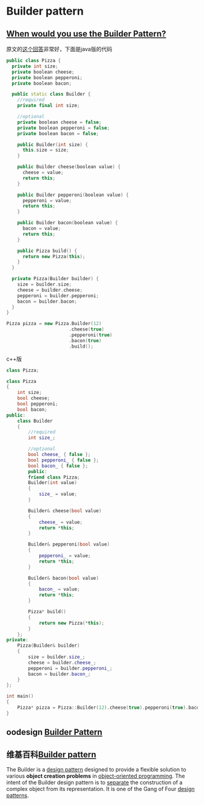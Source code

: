 # Builder pattern



## [When would you use the Builder Pattern?](https://stackoverflow.com/questions/328496/when-would-you-use-the-builder-pattern)

原文的[这个回答](https://stackoverflow.com/a/1953567)非常好，下面是java版的代码

```c++
public class Pizza {
  private int size;
  private boolean cheese;
  private boolean pepperoni;
  private boolean bacon;

  public static class Builder {
    //required
    private final int size;

    //optional
    private boolean cheese = false;
    private boolean pepperoni = false;
    private boolean bacon = false;

    public Builder(int size) {
      this.size = size;
    }

    public Builder cheese(boolean value) {
      cheese = value;
      return this;
    }

    public Builder pepperoni(boolean value) {
      pepperoni = value;
      return this;
    }

    public Builder bacon(boolean value) {
      bacon = value;
      return this;
    }

    public Pizza build() {
      return new Pizza(this);
    }
  }

  private Pizza(Builder builder) {
    size = builder.size;
    cheese = builder.cheese;
    pepperoni = builder.pepperoni;
    bacon = builder.bacon;
  }
}

Pizza pizza = new Pizza.Builder(12)
                       .cheese(true)
                       .pepperoni(true)
                       .bacon(true)
                       .build();
```

c++版

```c++
class Pizza;

class Pizza
{
	int size;
	bool cheese;
	bool pepperoni;
	bool bacon;
public:
	class Builder
	{
		//required
		int size_;

		//optional
		bool cheese_ { false };
		bool pepperoni_ { false };
		bool bacon_ { false };
		public:
		friend class Pizza;
		Builder(int value)
		{
			size_ = value;
		}

		Builder& cheese(bool value)
		{
			cheese_ = value;
			return *this;
		}

		Builder& pepperoni(bool value)
		{
			pepperoni_ = value;
			return *this;
		}

		Builder& bacon(bool value)
		{
			bacon_ = value;
			return *this;
		}

		Pizza* build()
		{
			return new Pizza(*this);
		}
	};
private:
	Pizza(Builder& builder)
	{
		size = builder.size_;
		cheese = builder.cheese_;
		pepperoni = builder.pepperoni_;
		bacon = builder.bacon_;
	}
};

int main()
{
	Pizza* pizza = Pizza::Builder(12).cheese(true).pepperoni(true).bacon(true).build();
}

```





## oodesign [Builder Pattern](https://www.oodesign.com/builder-pattern.html)



## 维基百科[Builder pattern](https://en.wikipedia.org/wiki/Builder_pattern)

The Builder is a [design pattern](https://en.wikipedia.org/wiki/Software_design_pattern) designed to provide a flexible solution to various **object creation problems** in [object-oriented programming](https://en.wikipedia.org/wiki/Object-oriented_programming). The intent of the Builder design pattern is to [separate](https://en.wikipedia.org/wiki/Separation_of_concerns) the construction of a complex object from its representation. It is one of the Gang of Four [design patterns](https://en.wikipedia.org/wiki/Design_Patterns).



